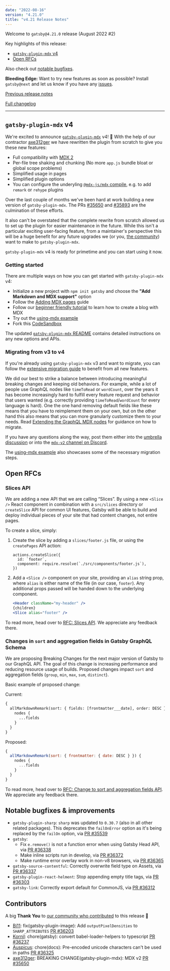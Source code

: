 ```yaml
---
date: "2022-08-16"
version: "4.21.0"
title: "v4.21 Release Notes"
---
```


Welcome to `gatsby@4.21.0` release (August 2022 #2)

Key highlights of this release:

- [`gatsby-plugin-mdx` v4](#gatsby-plugin-mdx-v4)
- [Open RFCs](#open-rfcs)

Also check out [notable bugfixes](#notable-bugfixes--improvements).

**Bleeding Edge:** Want to try new features as soon as possible? Install `gatsby@next` and let us know if you have any [issues](https://github.com/gatsbyjs/gatsby/issues).

[Previous release notes](/docs/reference/release-notes/v4.20)

[Full changelog][full-changelog]

---

## `gatsby-plugin-mdx` v4

We're excited to announce [`gatsby-plugin-mdx`](/plugins/gatsby-plugin-mdx) v4! 🎉 With the help of our contractor [axe312ger](https://github.com/axe312ger) we have rewritten the plugin from scratch to give you these new features:

- Full compatibility with [MDX 2](https://mdxjs.com/blog/v2/)
- Per-file tree shaking and chunking (No more `app.js` bundle bloat or global scope problems)
- Simplified usage in pages
- Simplified plugin options
- You can configure the underyling [`@mdx-js/mdx` compile](https://mdxjs.com/packages/mdx/#compilefile-options), e.g. to add `remark` or `rehype` plugins

Over the last couple of months we've been hard at work building a new version of `gatsby-plugin-mdx`. The PRs [#35650](https://github.com/gatsbyjs/gatsby/pull/35650) and [#35893](https://github.com/gatsbyjs/gatsby/pull/35893) are the culmination of these efforts.

It also can't be overstated that the complete rewrite from scratch allowed us to set up the plugin for easier maintenance in the future. While this isn't a particular exciting user-facing feature, from a maintainer's perspective this will be a huge benefit for any future upgrades we (or you, [the community](https://www.gatsbyjs.com/contributing)) want to make to `gatsby-plugin-mdx`.

`gatsby-plugin-mdx` v4 is ready for primetime and you can start using it now.

### Getting started

There are multiple ways on how you can get started with `gatsby-plugin-mdx` v4:

- Initialize a new project with `npm init gatsby` and choose the **"Add Markdown and MDX support"** option
- Follow the [Adding MDX pages](/docs/how-to/routing/mdx/) guide
- Follow our [beginner friendly tutorial](/docs/tutorial/) to learn how to create a blog with MDX
- Try out the [using-mdx example](https://github.com/gatsbyjs/gatsby/tree/master/examples/using-mdx)
- Fork this [CodeSandbox](https://codesandbox.io/s/github/gatsbyjs/gatsby/tree/master/examples/using-mdx)

The updated [`gatsby-plugin-mdx` README](/plugins/gatsby-plugin-mdx/) contains detailed instructions on any new options and APIs.

### Migrating from v3 to v4

If you're already using `gatsby-plugin-mdx` v3 and want to migrate, you can follow the [extensive migration guide](/plugins/gatsby-plugin-mdx#migrating-from-v3-to-v4) to benefit from all new features.

We did our best to strike a balance between introducing meaningful breaking changes and keeping old behaviors. For example, while a lot of people use GraphQL nodes like `timeToRead` or `wordCount`, over the years it has become increasingly hard to fulfill every feature request and behavior that users wanted (e.g. correctly providing `timeToRead`/`wordCount` for every language is hard). One the one hand removing default fields like these means that you have to reimplement them on your own, but on the other hand this also means that you can more granularly customize them to your needs. Read [Extending the GraphQL MDX nodes](/plugins/gatsby-plugin-mdx#extending-the-graphql-mdx-nodes) for guidance on how to migrate.

If you have any questions along the way, post them either into the [umbrella discussion](https://github.com/gatsbyjs/gatsby/discussions/25068) or into the [`mdx-v2` channel on Discord](https://gatsby.dev/discord).

The [using-mdx example](https://github.com/gatsbyjs/gatsby/tree/master/examples/using-mdx) also showcases some of the necessary migration steps.

## Open RFCs

### Slices API

We are adding a new API that we are calling “Slices”. By using a new `<Slice />` React component in combination with a `src/slices` directory or `createSlice` API for common UI features, Gatsby will be able to build and deploy individual pieces of your site that had content changes, not entire pages.

To create a slice, simply:

1. Create the slice by adding a `slices/footer.js` file, or using the `createPages` API action:

    ```
    actions.createSlice({
      id: `footer`,
      component: require.resolve(`./src/components/footer.js`),
    })
    ```

2. Add a `<Slice />` component on your site, providing an `alias` string prop, where `alias` is either name of the file (in our case, `footer`). Any additional props passed will be handed down to the underlying component.
    
    ```jsx
    <Header className="my-header" />
    {children}
    <Slice alias="footer" />
    ```

To read more, head over to [RFC: Slices API](https://github.com/gatsbyjs/gatsby/discussions/36339). We appreciate any feedback there.

### Changes in `sort` and aggregation fields in Gatsby GraphQL Schema

We are proposing Breaking Changes for the next major version of Gatsby to our GraphQL API. The goal of this change is increasing performance and reducing resource usage of builds. Proposed changes impact `sort` and aggregation fields (`group`, `min`, `max`, `sum`, `distinct`).

Basic example of proposed change:

Current:

```graphql
{
  allMarkdownRemark(sort: { fields: [frontmatter___date], order: DESC }) {
    nodes {
      ...fields
    }
  }
}
```

Proposed:

```jsx
{
  allMarkdownRemark(sort: { frontmatter: { date: DESC } }) {
    nodes {
      ...fields
    }
  }
}
```

To read more, head over to [RFC: Change to sort and aggregation fields API](https://github.com/gatsbyjs/gatsby/discussions/36242). We appreciate any feedback there.

## Notable bugfixes & improvements

- `gatsby-plugin-sharp`: `sharp` was updated to `0.30.7` (also in all other related packages). This deprecates the `failOnError` option as it's being replaced by the `failOn` option, via [PR #35539](https://github.com/gatsbyjs/gatsby/pull/35539)
- `gatsby`:
  - Fix `e.remove()` is not a function error when using Gatsby Head API, via [PR #36338](https://github.com/gatsbyjs/gatsby/pull/36338)
  - Make inline scripts run in develop, via [PR #36372](https://github.com/gatsbyjs/gatsby/pull/36372)
  - Make runtime error overlay work in non-v8 browsers, via [PR #36365](https://github.com/gatsbyjs/gatsby/pull/36365)
- `gatsby-source-contentful`: Correctly overwrite field type on Assets, via [PR #36337](https://github.com/gatsbyjs/gatsby/pull/36337)
- `gatsby-plugin-react-helment`: Stop appending empty title tags, via [PR #36303](https://github.com/gatsbyjs/gatsby/pull/36303)
- `gatsby-link`: Correctly export default for CommonJS, via [PR #36312](https://github.com/gatsbyjs/gatsby/pull/36312)

## Contributors

A big **Thank You** to [our community who contributed][full-changelog] to this release 💜

- [Bi11](https://github.com/Bi11): fix(gatsby-plugin-image): Add `outputPixelDensities` to `SHARP_ATTRIBUTES` [PR #36203](https://github.com/gatsbyjs/gatsby/pull/36203)
- [Kornil](https://github.com/Kornil): chore(gatsby): convert babel-loader-helpers to typescript [PR #36237](https://github.com/gatsbyjs/gatsby/pull/36237)
- [Auspicus](https://github.com/Auspicus): chore(docs): Pre-encoded unicode characters can't be used in paths [PR #36325](https://github.com/gatsbyjs/gatsby/pull/36325)
- [axe312ger](https://github.com/axe312ger): BREAKING CHANGE(gatsby-plugin-mdx): MDX v2 [PR #35650](https://github.com/gatsbyjs/gatsby/pull/35650)

[full-changelog]: https://github.com/gatsbyjs/gatsby/compare/gatsby@4.21.0-next.0...gatsby@4.21.0
